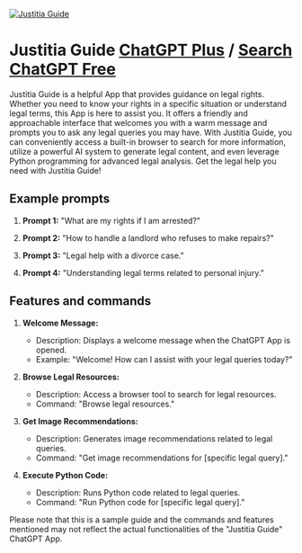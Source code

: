 
[![Justitia Guide](https://files.oaiusercontent.com/file-YTNgssI7iNyqPcf7cyeBoCRB?se=2123-10-17T00%3A28%3A18Z&sp=r&sv=2021-08-06&sr=b&rscc=max-age%3D31536000%2C%20immutable&rscd=attachment%3B%20filename%3Db8efa9d3-056b-43ff-b637-506a7da7c82c.png&sig=Mpy7BaqP/9xuEY4nFEV8fWebuHviYrC5gZYK0Cxyhu0%3D)](https://chat.openai.com/g/g-Ykdol7p5g-justitia-guide)

# Justitia Guide [ChatGPT Plus](https://chat.openai.com/g/g-Ykdol7p5g-justitia-guide) / [Search ChatGPT Free](https://gptcall.net/index.html#/?search=Justitia%20Guide)

Justitia Guide is a helpful App that provides guidance on legal rights. Whether you need to know your rights in a specific situation or understand legal terms, this App is here to assist you. It offers a friendly and approachable interface that welcomes you with a warm message and prompts you to ask any legal queries you may have. With Justitia Guide, you can conveniently access a built-in browser to search for more information, utilize a powerful AI system to generate legal content, and even leverage Python programming for advanced legal analysis. Get the legal help you need with Justitia Guide!

## Example prompts

1. **Prompt 1:** "What are my rights if I am arrested?"

2. **Prompt 2:** "How to handle a landlord who refuses to make repairs?"

3. **Prompt 3:** "Legal help with a divorce case."

4. **Prompt 4:** "Understanding legal terms related to personal injury."

## Features and commands

1. **Welcome Message:** 
   - Description: Displays a welcome message when the ChatGPT App is opened.
   - Example: "Welcome! How can I assist with your legal queries today?"

2. **Browse Legal Resources:**
   - Description: Access a browser tool to search for legal resources.
   - Command: "Browse legal resources."

3. **Get Image Recommendations:**
   - Description: Generates image recommendations related to legal queries.
   - Command: "Get image recommendations for [specific legal query]."

4. **Execute Python Code:**
   - Description: Runs Python code related to legal queries.
   - Command: "Run Python code for [specific legal query]."

Please note that this is a sample guide and the commands and features mentioned may not reflect the actual functionalities of the "Justitia Guide" ChatGPT App.


